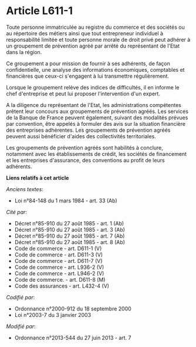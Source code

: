 # Article L611-1

Toute personne immatriculée au registre du commerce et des sociétés ou au répertoire des métiers ainsi que tout entrepreneur
individuel à responsabilité limitée et toute personne morale de droit privé peut adhérer à un groupement de prévention agréé
par arrêté du représentant de l'Etat dans la région.

Ce groupement a pour mission de fournir à ses adhérents, de façon confidentielle, une analyse des informations économiques,
comptables et financières que ceux-ci s'engagent à lui transmettre régulièrement.

Lorsque le groupement relève des indices de difficultés, il en informe le chef d'entreprise et peut lui proposer
l'intervention d'un expert.

A la diligence du représentant de l'Etat, les administrations compétentes prêtent leur concours aux groupements de prévention
agréés. Les services de la Banque de France peuvent également, suivant des modalités prévues par convention, être appelés à
formuler des avis sur la situation financière des entreprises adhérentes. Les groupements de prévention agréés peuvent aussi
bénéficier d'aides des collectivités territoriales.

Les groupements de prévention agréés sont habilités à conclure, notamment avec les établissements de crédit, les sociétés de
financement et les entreprises d'assurance, des conventions au profit de leurs adhérents.

**Liens relatifs à cet article**

_Anciens textes_:

  - Loi n°84-148 du 1 mars 1984 - art. 33 (Ab)

_Cité par_:

  - Décret n°85-910 du 27 août 1985 - art. 1 (Ab)
  - Décret n°85-910 du 27 août 1985 - art. 3 (Ab)
  - Décret n°85-910 du 27 août 1985 - art. 7 (Ab)
  - Décret n°85-910 du 27 août 1985 - art. 8 (Ab)
  - Code de commerce - art. D611-1 (V)
  - Code de commerce - art. D611-3 (V)
  - Code de commerce - art. D611-7 (V)
  - Code de commerce - art. L936-2 (V)
  - Code de commerce - art. L946-2 (V)
  - Code de commerce. - art. D611-8 (M)
  - Code des assurances - art. L432-4 (V)

_Codifié par_:

  - Ordonnance n°2000-912 du 18 septembre 2000
  - Loi n°2003-7 du 3 janvier 2003

_Modifié par_:

  - Ordonnance n°2013-544 du 27 juin 2013 - art. 7

